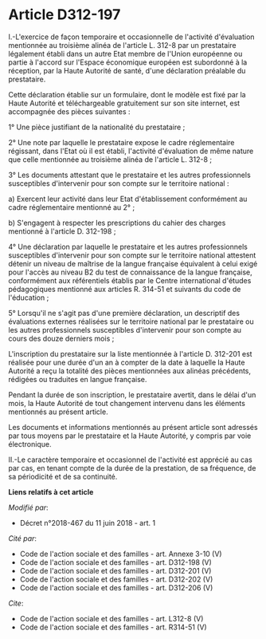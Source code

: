 # Article D312-197

I.-L'exercice de façon temporaire et occasionnelle de l'activité d'évaluation mentionnée au troisième alinéa de l'article L.
312-8 par un prestataire légalement établi dans un autre Etat membre de l'Union européenne ou partie à l'accord sur l'Espace
économique européen est subordonné à la réception, par la Haute Autorité de santé, d'une déclaration préalable du
prestataire. 

Cette déclaration établie sur un formulaire, dont le modèle est fixé par la Haute Autorité et téléchargeable gratuitement sur
son site internet, est accompagnée des pièces suivantes : 

1° Une pièce justifiant de la nationalité du prestataire ; 

2° Une note par laquelle le prestataire expose le cadre réglementaire régissant, dans l'Etat où il est établi, l'activité
d'évaluation de même nature que celle mentionnée au troisième alinéa de l'article L. 312-8 ; 

3° Les documents attestant que le prestataire et les autres professionnels susceptibles d'intervenir pour son compte sur le
territoire national : 

a) Exercent leur activité dans leur Etat d'établissement conformément au cadre réglementaire mentionné au 2° ; 

b) S'engagent à respecter les prescriptions du cahier des charges mentionné à l'article D. 312-198 ; 

4° Une déclaration par laquelle le prestataire et les autres professionnels susceptibles d'intervenir pour son compte sur le
territoire national attestent détenir un niveau de maîtrise de la langue française équivalent à celui exigé pour l'accès au
niveau B2 du test de connaissance de la langue française, conformément aux référentiels établis par le Centre international
d'études pédagogiques mentionné aux articles R. 314-51 et suivants du code de l'éducation ; 

5° Lorsqu'il ne s'agit pas d'une première déclaration, un descriptif des évaluations externes réalisées sur le territoire
national par le prestataire ou les autres professionnels susceptibles d'intervenir pour son compte au cours des douze
derniers mois ; 

L'inscription du prestataire sur la liste mentionnée à l'article D. 312-201 est réalisée pour une durée d'un an à compter de
la date à laquelle la Haute Autorité a reçu la totalité des pièces mentionnées aux alinéas précédents, rédigées ou traduites
en langue française. 

Pendant la durée de son inscription, le prestataire avertit, dans le délai d'un mois, la Haute Autorité de tout changement
intervenu dans les éléments mentionnés au présent article. 

Les documents et informations mentionnés au présent article sont adressés par tous moyens par le prestataire et la Haute
Autorité, y compris par voie électronique. 

II.-Le caractère temporaire et occasionnel de l'activité est apprécié au cas par cas, en tenant compte de la durée de la
prestation, de sa fréquence, de sa périodicité et de sa continuité.

**Liens relatifs à cet article**

_Modifié par_:

  - Décret n°2018-467 du 11 juin 2018 - art. 1

_Cité par_:

  - Code de l'action sociale et des familles - art. Annexe 3-10 (V)
  - Code de l'action sociale et des familles - art. D312-198 (V)
  - Code de l'action sociale et des familles - art. D312-201 (V)
  - Code de l'action sociale et des familles - art. D312-202 (V)
  - Code de l'action sociale et des familles - art. D312-206 (V)

_Cite_:

  - Code de l'action sociale et des familles - art. L312-8 (V)
  - Code de l'action sociale et des familles - art. R314-51 (V)
